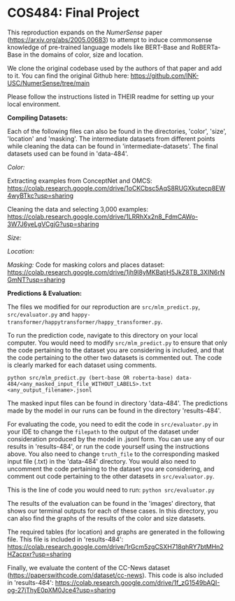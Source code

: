 # COS484: Final Project

This reproduction expands on the _NumerSense_ paper (https://arxiv.org/abs/2005.00683) to attempt to induce commonsense knowledge of pre-trained language models like BERT-Base and RoBERTa-Base in the domains of color, size and location.

We clone the original codebase used by the authors of that paper and add to it. You can find the original Github here: https://github.com/INK-USC/NumerSense/tree/main

Please follow the instructions listed in THEIR readme for setting up your local environment.

**Compiling Datasets:**

Each of the following files can also be found in the directories, 'color', 'size', 'location' and 'masking'. The intermediate datasets from different points while cleaning the data can be found in 'intermediate-datasets'. The final datasets used can be found in 'data-484'.

_Color:_

Extracting examples from ConceptNet and OMCS: https://colab.research.google.com/drive/1oCKCbsc5AqS8RUGXkutecp8EW4wyBTkc?usp=sharing

Cleaning the data and selecting 3,000 examples: https://colab.research.google.com/drive/1LRRhXx2n8_FdmCAWo-3W7J6yeLgVCgjG?usp=sharing

_Size:_

_Location:_

_Masking:_ 
Code for masking colors and places dataset: https://colab.research.google.com/drive/1jh9l8yMKBatjH5JkZ8TB_3XIN6rNGmNT?usp=sharing

**Predictions & Evaluation:**

The files we modified for our reproduction are ``src/mlm_predict.py``, ``src/evaluator.py`` and ``happy-transformer/happytransformer/happy_transformer.py``.

To run the prediction code, navigate to this directory on your local computer. You would need to modify ``src/mlm_predict.py`` to ensure that only the code pertaining to the dataset you are considering is included, and that the code pertaining to the other two datasets is commented out. The code is clearly marked for each dataset using comments.

``python src/mlm_predict.py (bert-base OR roberta-base) data-484/<any_masked_input_file_WITHOUT_LABELS>.txt <any_output_filename>.jsonl``

The masked input files can be found in directory 'data-484'. The predictions made by the model in our runs can be found in the directory 'results-484'.

For evaluating the code, you need to edit the code in ``src/evaluator.py`` in your IDE to change the ``filepath`` to the output of the dataset under consideration produced by the model in .jsonl form. You can use any of our results in 'results-484', or run the code yourself using the instructions above. You also need to change ``truth_file`` to the corresponding masked input file (.txt) in the 'data-484' directory. You would also need to uncomment the code pertaining to the dataset you are considering, and comment out code pertaining to the other datasets in ``src/evaluator.py``.

This is the line of code you would need to run:
``python src/evaluator.py``

The results of the evaluation can be found in the 'images' directory, that shows our terminal outputs for each of these cases. In this directory, you can also find the graphs of the results of the color and size datasets.

The required tables (for location) and graphs are generated in the following file. This file is included in 'results-484': https://colab.research.google.com/drive/1rGcm5zgCSXH718qhRY7btMHn2HZacpxr?usp=sharing

Finally, we evaluate the content of the CC-News dataset (https://paperswithcode.com/dataset/cc-news). This code is also included in 'results-484': https://colab.research.google.com/drive/1f_zG1549bAQI-og-27jThyE0pXM0Jce4?usp=sharing
